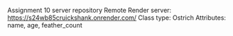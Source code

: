 Assignment 10 server repository
Remote Render server: https://s24wb85cruickshank.onrender.com/
Class type: Ostrich
Attributes: name, age, feather_count
